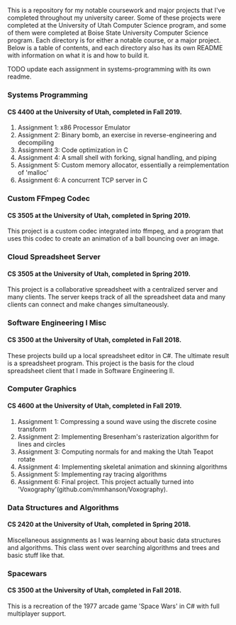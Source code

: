 This is a repository for my notable coursework and major projects that I've completed throughout my university career. Some of these projects were completed at the University of Utah Computer Science program, and some of them were completed at Boise State University Computer Science program. Each directory is  for either a notable course, or a major project. Below is a table of contents, and each directory also has its own README with information on what it is and how to build it.

TODO update each assignment in systems-programming with its own readme.

### Systems Programming
#### CS 4400 at the University of Utah, completed in Fall 2019.

1. Assignment 1: x86 Processor Emulator
2. Assignment 2: Binary bomb, an exercise in reverse-engineering and decompiling
3. Assignment 3: Code optimization in C
4. Assignment 4: A small shell with forking, signal handling, and piping
5. Assignment 5: Custom memory allocator, essentially a reimplementation of 'malloc'
6. Assignment 6: A concurrent TCP server in C

### Custom FFmpeg Codec
#### CS 3505 at the University of Utah, completed in Spring 2019.

This project is a custom codec integrated into ffmpeg, and a program that uses this codec to create an animation of a ball bouncing over an image.


### Cloud Spreadsheet Server
#### CS 3505 at the University of Utah, completed in Spring 2019.

This project is a collaborative spreadsheet with a centralized server and many clients. The server keeps track of all the spreadsheet data and many clients can connect and make changes simultaneously.

### Software Engineering I Misc
#### CS 3500 at the University of Utah, completed in Fall 2018.

These projects build up a local spreadsheet editor in C#. The ultimate result is a spreadsheet program. This project is the basis for the cloud spreadsheet client that I made in Software Engineering II.

### Computer Graphics
#### CS 4600 at the University of Utah, completed in Fall 2019.

1. Assignment 1: Compressing a sound wave using the discrete cosine transform
2. Assignment 2: Implementing Bresenham's rasterization algorithm for lines and circles
3. Assignment 3: Computing normals for and making the Utah Teapot rotate
4. Assignment 4: Implementing skeletal animation and skinning algorithms
5. Assignment 5: Implementing ray tracing algorithms
6. Assignment 6: Final project. This project actually turned into 'Voxography'(github.com/mmhanson/Voxography).

### Data Structures and Algorithms
#### CS 2420 at the University of Utah, completed in Spring 2018.

Miscellaneous assignments as I was learning about basic data structures and algorithms. This class went over searching algorithms and trees and basic stuff like that.


### Spacewars
#### CS 3500 at the University of Utah, completed in Fall 2018.

This is a recreation of the 1977 arcade game 'Space Wars' in C# with full multiplayer support.
